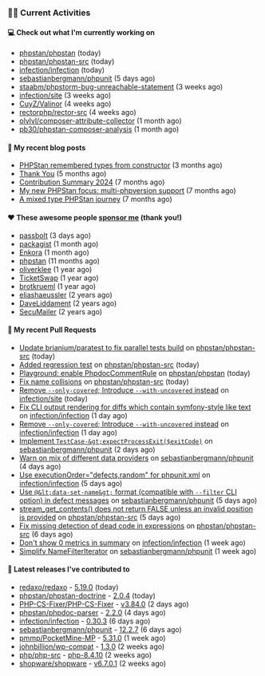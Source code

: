 ### 👨‍💻 Current Activities


#### 💻 Check out what I'm currently working on

- [phpstan/phpstan](https://github.com/phpstan/phpstan) (today)
- [phpstan/phpstan-src](https://github.com/phpstan/phpstan-src) (today)
- [infection/infection](https://github.com/infection/infection) (today)
- [sebastianbergmann/phpunit](https://github.com/sebastianbergmann/phpunit) (5 days ago)
- [staabm/phpstorm-bug-unreachable-statement](https://github.com/staabm/phpstorm-bug-unreachable-statement) (3 weeks ago)
- [infection/site](https://github.com/infection/site) (3 weeks ago)
- [CuyZ/Valinor](https://github.com/CuyZ/Valinor) (4 weeks ago)
- [rectorphp/rector-src](https://github.com/rectorphp/rector-src) (4 weeks ago)
- [olvlvl/composer-attribute-collector](https://github.com/olvlvl/composer-attribute-collector) (1 month ago)
- [pb30/phpstan-composer-analysis](https://github.com/pb30/phpstan-composer-analysis) (1 month ago)


#### 📜 My recent blog posts

- [PHPStan remembered types from constructor](https://staabm.github.io/2025/04/15/phpstan-remember-constructor-types.html) (3 months ago)
- [Thank You](https://staabm.github.io/2025/01/24/thank-you.html) (5 months ago)
- [Contribution Summary 2024](https://staabm.github.io/2024/12/11/contribution-summary-2024.html) (7 months ago)
- [My new PHPStan focus: multi-phpversion support](https://staabm.github.io/2024/11/28/phpstan-php-version-in-scope.html) (7 months ago)
- [A mixed type PHPStan journey](https://staabm.github.io/2024/11/26/phpstan-mixed-types.html) (7 months ago)


#### ❤️ These awesome people [sponsor me](https://github.com/sponsors/staabm) (thank you!)

- [passbolt](https://github.com/passbolt) (3 days ago)
- [packagist](https://github.com/packagist) (1 month ago)
- [Enkora](https://github.com/Enkora) (1 month ago)
- [phpstan](https://github.com/phpstan) (11 months ago)
- [oliverklee](https://github.com/oliverklee) (1 year ago)
- [TicketSwap](https://github.com/TicketSwap) (1 year ago)
- [brotkrueml](https://github.com/brotkrueml) (1 year ago)
- [eliashaeussler](https://github.com/eliashaeussler) (2 years ago)
- [DaveLiddament](https://github.com/DaveLiddament) (2 years ago)
- [SecuMailer](https://github.com/SecuMailer) (2 years ago)


#### 🔨 My recent Pull Requests

- [Update brianium/paratest to fix parallel tests build](https://github.com/phpstan/phpstan-src/pull/4104) on [phpstan/phpstan-src](https://github.com/phpstan/phpstan-src) (today)
- [Added regression test](https://github.com/phpstan/phpstan-src/pull/4103) on [phpstan/phpstan-src](https://github.com/phpstan/phpstan-src) (today)
- [Playground: enable PhpdocCommentRule](https://github.com/phpstan/phpstan/pull/13260) on [phpstan/phpstan](https://github.com/phpstan/phpstan) (today)
- [Fix name collisions](https://github.com/phpstan/phpstan-src/pull/4102) on [phpstan/phpstan-src](https://github.com/phpstan/phpstan-src) (today)
- [Remove `--only-covered`; Introduce `--with-uncovered` instead](https://github.com/infection/site/pull/278) on [infection/site](https://github.com/infection/site) (today)
- [Fix CLI output rendering for diffs which contain symfony-style like text](https://github.com/infection/infection/pull/2338) on [infection/infection](https://github.com/infection/infection) (1 day ago)
- [Remove `--only-covered`; Introduce `--with-uncovered` instead](https://github.com/infection/infection/pull/2336) on [infection/infection](https://github.com/infection/infection) (1 day ago)
- [Implement `TestCase-&gt;expectProcessExit($exitCode)`](https://github.com/sebastianbergmann/phpunit/pull/6275) on [sebastianbergmann/phpunit](https://github.com/sebastianbergmann/phpunit) (2 days ago)
- [Warn on mix of different data providers](https://github.com/sebastianbergmann/phpunit/pull/6273) on [sebastianbergmann/phpunit](https://github.com/sebastianbergmann/phpunit) (4 days ago)
- [Use executionOrder=&#34;defects,random&#34; for phpunit.xml](https://github.com/infection/infection/pull/2328) on [infection/infection](https://github.com/infection/infection) (5 days ago)
- [Use `@&lt;data-set-name&gt;` format (compatible with `--filter` CLI option) in defect messages](https://github.com/sebastianbergmann/phpunit/pull/6272) on [sebastianbergmann/phpunit](https://github.com/sebastianbergmann/phpunit) (5 days ago)
- [stream_get_contents() does not return FALSE unless an invalid position is provided](https://github.com/phpstan/phpstan-src/pull/4092) on [phpstan/phpstan-src](https://github.com/phpstan/phpstan-src) (5 days ago)
- [Fix missing detection of dead code in expressions](https://github.com/phpstan/phpstan-src/pull/4090) on [phpstan/phpstan-src](https://github.com/phpstan/phpstan-src) (6 days ago)
- [Don&#39;t show 0 metrics in summary](https://github.com/infection/infection/pull/2311) on [infection/infection](https://github.com/infection/infection) (1 week ago)
- [Simplify NameFilterIterator](https://github.com/sebastianbergmann/phpunit/pull/6271) on [sebastianbergmann/phpunit](https://github.com/sebastianbergmann/phpunit) (1 week ago)


#### 🔭 Latest releases I've contributed to

- [redaxo/redaxo](https://github.com/redaxo/redaxo) - [5.19.0](https://github.com/redaxo/redaxo/releases/tag/5.19.0) (today)
- [phpstan/phpstan-doctrine](https://github.com/phpstan/phpstan-doctrine) - [2.0.4](https://github.com/phpstan/phpstan-doctrine/releases/tag/2.0.4) (today)
- [PHP-CS-Fixer/PHP-CS-Fixer](https://github.com/PHP-CS-Fixer/PHP-CS-Fixer) - [v3.84.0](https://github.com/PHP-CS-Fixer/PHP-CS-Fixer/releases/tag/v3.84.0) (2 days ago)
- [phpstan/phpdoc-parser](https://github.com/phpstan/phpdoc-parser) - [2.2.0](https://github.com/phpstan/phpdoc-parser/releases/tag/2.2.0) (4 days ago)
- [infection/infection](https://github.com/infection/infection) - [0.30.3](https://github.com/infection/infection/releases/tag/0.30.3) (6 days ago)
- [sebastianbergmann/phpunit](https://github.com/sebastianbergmann/phpunit) - [12.2.7](https://github.com/sebastianbergmann/phpunit/releases/tag/12.2.7) (6 days ago)
- [pmmp/PocketMine-MP](https://github.com/pmmp/PocketMine-MP) - [5.31.0](https://github.com/pmmp/PocketMine-MP/releases/tag/5.31.0) (1 week ago)
- [johnbillion/wp-compat](https://github.com/johnbillion/wp-compat) - [1.3.0](https://github.com/johnbillion/wp-compat/releases/tag/1.3.0) (2 weeks ago)
- [php/php-src](https://github.com/php/php-src) - [php-8.4.10](https://github.com/php/php-src/releases/tag/php-8.4.10) (2 weeks ago)
- [shopware/shopware](https://github.com/shopware/shopware) - [v6.7.0.1](https://github.com/shopware/shopware/releases/tag/v6.7.0.1) (2 weeks ago)
